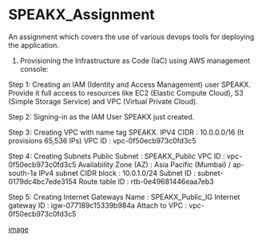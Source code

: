 # SPEAKX_Assignment
An assignment which covers the use of various devops tools for deploying the application.

1) Provisioning the Infrastructure as Code (IaC) using AWS management console:

Step 1: Creating an IAM (Identity and Access Management) user SPEAKX. 
        Provide it full access to resources like EC2 (Elastic Compute Cloud), S3 (Simple Storage Service) and VPC (Virtual Private Cloud).

Step 2: Signing-in as the IAM User SPEAKX just created.

Step 3: Creating VPC with name tag SPEAKX.
        IPV4 CIDR : 10.0.0.0/16 (It provisions 65,536 IPs)
        VPC ID : vpc-0f50ecb973c0fd3c5

Step 4: Creating Subnets
        Public Subnet : SPEAKX_Public
        VPC ID : vpc-0f50ecb973c0fd3c5
        Availability Zone (AZ) : Asia Pacific (Mumbai) / ap-south-1a
        IPv4 subnet CIDR block : 10.0.1.0/24
        Subnet ID : subnet-0179dc4bc7ede3154
        Route table ID : rtb-0e49681446eaa7eb3

Step 5: Creating Internet Gateways
        Name : SPEAKX_Public_IG
        Internet gateway ID : igw-077189c15339b984a
        Attach to VPC : vpc-0f50ecb973c0fd3c5
        
[image](https://github.com/user-attachments/assets/109eab15-c401-4e73-9d3b-579594f9e393)

        
